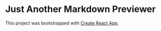 # Just Another Markdown Previewer

This project was bootstrapped with [Create React App](https://github.com/facebookincubator/create-react-app).


